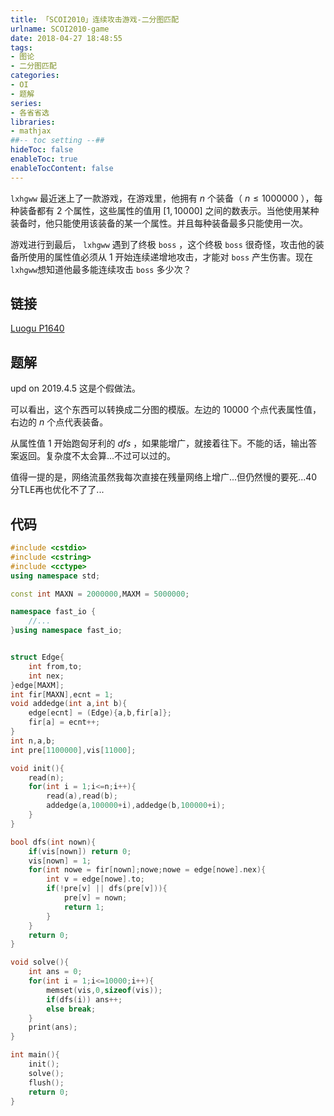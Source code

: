 ```yaml
---
title: 「SCOI2010」连续攻击游戏-二分图匹配
urlname: SCOI2010-game
date: 2018-04-27 18:48:55
tags:
- 图论
- 二分图匹配
categories: 
- OI
- 题解
series:
- 各省省选
libraries:
- mathjax 
##-- toc setting --##
hideToc: false
enableToc: true
enableTocContent: false
---
```


`lxhgww` 最近迷上了一款游戏，在游戏里，他拥有 $n$ 个装备（ $n \le 1000000$ ），每种装备都有 $2$ 个属性，这些属性的值用 $[1,10000]$ 之间的数表示。当他使用某种装备时，他只能使用该装备的某一个属性。并且每种装备最多只能使用一次。

游戏进行到最后， `lxhgww` 遇到了终极 `boss` ，这个终极 `boss` 很奇怪，攻击他的装备所使用的属性值必须从 $1$ 开始连续递增地攻击，才能对 `boss` 产生伤害。现在`lxhgww`想知道他最多能连续攻击 `boss` 多少次？

<!--more-->

## 链接

[Luogu P1640](https://www.luogu.org/problemnew/show/P1640)


## 题解

upd on 2019.4.5 这是个假做法。

可以看出，这个东西可以转换成二分图的模版。左边的 $10000$ 个点代表属性值，右边的 $n$ 个点代表装备。

从属性值 $1$ 开始跑匈牙利的 $dfs$ ，如果能增广，就接着往下。不能的话，输出答案返回。复杂度不太会算...不过可以过的。

值得一提的是，网络流虽然我每次直接在残量网络上增广...但仍然慢的要死...$40$分TLE再也优化不了了...


## 代码


```cpp
#include <cstdio>
#include <cstring>
#include <cctype>
using namespace std;

const int MAXN = 2000000,MAXM = 5000000;

namespace fast_io {
    //...
}using namespace fast_io;


struct Edge{
    int from,to;
    int nex;
}edge[MAXM];
int fir[MAXN],ecnt = 1;
void addedge(int a,int b){
    edge[ecnt] = (Edge){a,b,fir[a]};
    fir[a] = ecnt++;
}
int n,a,b;
int pre[1100000],vis[11000];

void init(){
    read(n);
    for(int i = 1;i<=n;i++){
        read(a),read(b);
        addedge(a,100000+i),addedge(b,100000+i);	
    }
}

bool dfs(int nown){
    if(vis[nown]) return 0;
    vis[nown] = 1;
    for(int nowe = fir[nown];nowe;nowe = edge[nowe].nex){
        int v = edge[nowe].to;
        if(!pre[v] || dfs(pre[v])){
            pre[v] = nown;
            return 1;
        }
    }
    return 0;
}

void solve(){
    int ans = 0;
    for(int i = 1;i<=10000;i++){
        memset(vis,0,sizeof(vis));
        if(dfs(i)) ans++;
        else break;
    }
    print(ans);
}

int main(){
    init();
    solve();
    flush();
    return 0;
}
```

